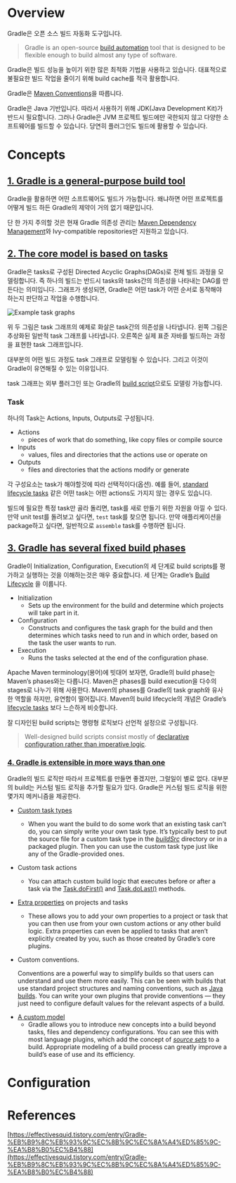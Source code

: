 # Overview

Gradle은 오픈 소스 빌드 자동화 도구입니다. 

>Gradle is an open-source [build automation](https://en.wikipedia.org/wiki/Build_automation) tool that is designed to be flexible enough to build almost any type of software. 

Gradle은 빌드 성능을 높이기 위한 많은 최적화 기법을 사용하고 있습니다. 대표적으로  불필요한 빌드 작업을 줄이기 위해 build cache를 적극 활용합니다. 

Gradle은 [Maven Conventions](https://maven.apache.org/maven-conventions.html)을 따릅니다. 

Gradle은 Java 기반입니다. 따라서 사용하기 위해 JDK(Java Development Kit)가 반드시 필요합니다. 그러나 Gradle은 JVM 프로젝트 빌드에만 국한되지 않고 다양한 소프트웨어를 빌드할 수 있습니다.  당연히 플러그인도 빌드에 활용할 수 있습니다.

# Concepts

## [1. Gradle is a general-purpose build tool](https://docs.gradle.org/current/userguide/what_is_gradle.html#1_gradle_is_a_general_purpose_build_tool)

Gradle을 활용하면 어떤 소프트웨어도 빌드가 가능합니다. 왜냐하면 어떤 프로젝트를 어떻게 빌드 하든 Gradle의 제약이 거의 없기 때문입니다. 

단 한 가지 주의할 것은 현재 Gradle 의존성 관리는 [Maven Dependency Management](https://maven.apache.org/guides/introduction/introduction-to-dependency-mechanism.html)와 Ivy-compatible repositories만 지원하고 있습니다.

## [2. The core model is based on tasks](https://docs.gradle.org/current/userguide/what_is_gradle.html#the_core_model_is_based_on_tasks)

Gradle은 tasks로 구성된 Directed Acyclic Graphs(DAGs)로 전체 빌드 과정을 모델링합니다. 즉 하나의 빌드는 반드시 tasks와 tasks간의 의존성을 나타내는 DAG를 만든다는 의미입니다. 그래프가 생성되면, Gradle은 어떤 task가 어떤 순서로 동작해야 하는지 판단하고 작업을 수행합니다.

![Example task graphs](https://docs.gradle.org/current/userguide/img/task-dag-examples.png)

위 두 그림은 task 그래프의 예제로 화살은 task간의 의존성을 나타냅니다. 
왼쪽 그림은 추상화된 일반적 task 그래프를 나타냅니다. 오른쪽은 실제 표준 자바를 빌드하는 과정을 표현한 task 그래프입니다.

대부분의 어떤 빌드 과정도 task 그래프로 모델링될 수 있습니다. 그리고 이것이 Gradle이 유연해질 수 있는 이유입니다. 

task 그래프는 외부 플러그인 또는 Gradle의 [build script](https://docs.gradle.org/current/userguide/tutorial_using_tasks.html)으로도 모델링 가능합니다.

### Task

하나의 Task는 Actions, Inputs, Outputs로 구성됩니다.
* Actions
	* pieces of work that do something, like copy files or compile source
* Inputs
	* values, files and directories that the actions use or operate on
* Outputs
	* files and directories that the actions modify or generate

각 구성요소는 task가 해야할것에 따라 선택적이다(옵션). 예를 들어, [standard lifecycle tasks](https://docs.gradle.org/current/userguide/base_plugin.html#sec:base_tasks) 같은 어떤 task는 어떤 actions도 가지지 않는 경우도 있습니다. 

빌드에 필요한 특정 task만 골라 돌리면, task를 새로 만들기 위한 자원을 아낄 수 있다. 만약 unit test를 돌려보고 싶다면, `test` task를 찾으면 됩니다. 만약 애플리케이션을 package하고 싶다면, 일반적으로 `assemble` task를 수행하면 됩니다.

## [3. Gradle has several fixed build phases](https://docs.gradle.org/current/userguide/what_is_gradle.html#3_gradle_has_several_fixed_build_phases)

Gradle이  Initialization, Configuration, Execution의 세 단계로 build scripts를 평가하고 실행하는 것을 이해하는것은 매우 중요합니다. 세 단계는 Gradle’s  [Build Lifecycle](https://docs.gradle.org/current/userguide/build_lifecycle.html#build_lifecycle)
을 이룹니다. 

* Initialization
	* Sets up the environment for the build and determine which projects will take part in it.
* Configuration
	* Constructs and configures the task graph for the build and then determines which tasks need to run and in which order, based on the task the user wants to run.
* Execution
	* Runs the tasks selected at the end of the configuration phase.
    
Apache Maven terminology(용어)에 빗대어 보자면, Gradle의 build phase는 Maven’s phases와는 다릅니다. Maven은 phases를 build execution을 다수의 stages로 나누기 위해 사용한다. Maven의 phases를 Gradle의 task graph와 유사한 역할을 하지만, 유연함이 떨어집니다.
Maven의 build lifecycle의 개념은 Gradle’s  [lifecycle tasks](https://docs.gradle.org/current/userguide/base_plugin.html#sec:base_tasks) 보다 느슨하게 비슷합니다.

잘 디자인된 build scripts는 명령형 로직보다 선언적 설정으로 구성됩니다.
>Well-designed build scripts consist mostly of  [declarative configuration rather than imperative logic](https://docs.gradle.org/current/userguide/authoring_maintainable_build_scripts.html#sec:avoid_imperative_logic_in_scripts). 


### [4. Gradle is extensible in more ways than one](https://docs.gradle.org/current/userguide/what_is_gradle.html#4_gradle_is_extensible_in_more_ways_than_one)

Gradle의 빌드 로직만 따라서 프로젝트를 만들면 좋겠지만, 그럴일이 별로 없다. 대부분의 build는 커스텀 빌드 로직을 추가할 필요가 있다.  Gradle은 커스텀 빌드 로직을 위한 몇가지 메커니즘을 제공한다.


* [Custom task types](https://docs.gradle.org/current/userguide/custom_tasks.html)
	* When you want the build to do some work that an existing task can’t do, you can simply write your own task type. It’s typically best to put the source file for a custom task type in the  [_buildSrc_](https://docs.gradle.org/current/userguide/organizing_gradle_projects.html#sec:build_sources)  directory or in a packaged plugin. Then you can use the custom task type just like any of the Gradle-provided ones.
    
* Custom task actions
	* You can attach custom build logic that executes before or after a task via the  [Task.doFirst()](https://docs.gradle.org/current/dsl/org.gradle.api.Task.html#org.gradle.api.Task:doFirst(org.gradle.api.Action))  and  [Task.doLast()](https://docs.gradle.org/current/dsl/org.gradle.api.Task.html#org.gradle.api.Task:doLast(org.gradle.api.Action))  methods.
    
* [Extra properties](https://docs.gradle.org/current/userguide/writing_build_scripts.html#sec:extra_properties)  on projects and tasks
	* These allows you to add your own properties to a project or task that you can then use from your own custom actions or any other build logic. Extra properties can even be applied to tasks that aren’t explicitly created by you, such as those created by Gradle’s core plugins.
    
-   Custom conventions.
    
    Conventions are a powerful way to simplify builds so that users can understand and use them more easily. This can be seen with builds that use standard project structures and naming conventions, such as  [Java builds](https://docs.gradle.org/current/userguide/building_java_projects.html#building_java_projects). You can write your own plugins that provide conventions — they just need to configure default values for the relevant aspects of a build.
    
* [A custom model](https://guides.gradle.org/implementing-gradle-plugins/#modeling_dsl_like_apis)
	* Gradle allows you to introduce new concepts into a build beyond tasks, files and dependency configurations. You can see this with most language plugins, which add the concept of  [_source sets_](https://docs.gradle.org/current/userguide/building_java_projects.html#sec:java_source_sets)  to a build. Appropriate modeling of a build process can greatly improve a build’s ease of use and its efficiency.

# Configuration


# References

[https://effectivesquid.tistory.com/entry/Gradle-%EB%B9%8C%EB%93%9C%EC%8B%9C%EC%8A%A4%ED%85%9C-%EA%B8%B0%EC%B4%88](https://effectivesquid.tistory.com/entry/Gradle-%EB%B9%8C%EB%93%9C%EC%8B%9C%EC%8A%A4%ED%85%9C-%EA%B8%B0%EC%B4%88)

<!--stackedit_data:
eyJoaXN0b3J5IjpbLTExNTE3ODg5NDgsLTE5NTYwMzQxMzAsLT
E2MDE4OTIzODYsLTg5MzgxMTk1NCwyMDg2NjI2ODMxLC05MDU1
MjQ5NDIsLTg1MTI4ODc1NSwxOTIwNjgyMzA3XX0=
-->